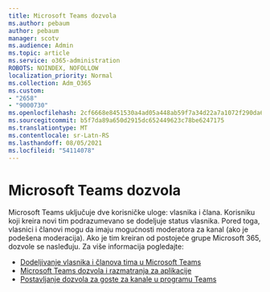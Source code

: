 ```yaml
---
title: Microsoft Teams dozvola
ms.author: pebaum
author: pebaum
manager: scotv
ms.audience: Admin
ms.topic: article
ms.service: o365-administration
ROBOTS: NOINDEX, NOFOLLOW
localization_priority: Normal
ms.collection: Adm_O365
ms.custom:
- "2658"
- "9000730"
ms.openlocfilehash: 2cf6668e8451530a4ad05a448ab59f7a34d22a7a1072f290da6c5a248ab0c433
ms.sourcegitcommit: b5f7da89a650d2915dc652449623c78be6247175
ms.translationtype: MT
ms.contentlocale: sr-Latn-RS
ms.lasthandoff: 08/05/2021
ms.locfileid: "54114078"
---
```

# <a name="microsoft-teams-permissions"></a>Microsoft Teams dozvola

Microsoft Teams uključuje dve korisničke uloge: vlasnika i člana. Korisniku koji kreira novi tim podrazumevano se dodeljuje status vlasnika. Pored toga, vlasnici i članovi mogu da imaju mogućnosti moderatora za kanal (ako je podešena moderacija). Ako je tim kreiran od postojeće grupe Microsoft 365, dozvole se nasleđuju. Za više informacija pogledajte:

- [Dodeljivanje vlasnika i članova tima u Microsoft Teams](https://docs.microsoft.com/microsoftteams/assign-roles-permissions)
- [Microsoft Teams dozvola i razmatranja za aplikacije](https://docs.microsoft.com/microsoftteams/app-permissions)
- [Postavljanje dozvola za goste za kanale u programu Teams](https://support.office.com/article/4756c468-2746-4bfd-a582-736d55fcc169)
